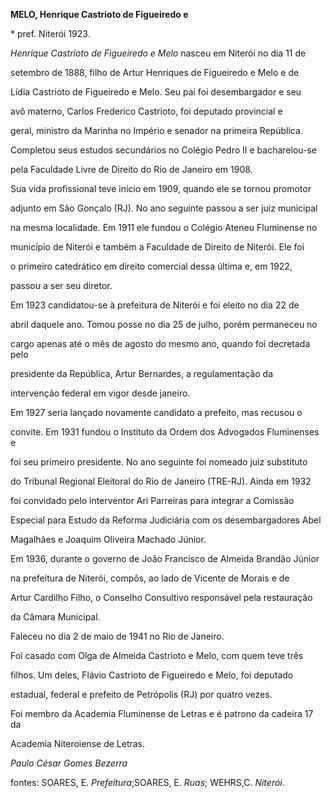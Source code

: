 **MELO, Henrique Castrioto de Figueiredo e**



\* pref. Niterói 1923.



*Henrique Castrioto de Figueiredo e Melo* nasceu em Niterói no dia 11 de

setembro de 1888, filho de Artur Henriques de Figueiredo e Melo e de

Lídia Castrioto de Figueiredo e Melo. Seu pai foi desembargador e seu

avô materno, Carlos Frederico Castrioto, foi deputado provincial e

geral, ministro da Marinha no Império e senador na primeira República.



Completou seus estudos secundários no Colégio Pedro II e bacharelou-se

pela Faculdade Livre de Direito do Rio de Janeiro em 1908.



Sua vida profissional teve início em 1909, quando ele se tornou promotor

adjunto em São Gonçalo (RJ). No ano seguinte passou a ser juiz municipal

na mesma localidade. Em 1911 ele fundou o Colégio Ateneu Fluminense no

município de Niterói e também a Faculdade de Direito de Niterói. Ele foi

o primeiro catedrático em direito comercial dessa última e, em 1922,

passou a ser seu diretor.



Em 1923 candidatou-se à prefeitura de Niterói e foi eleito no dia 22 de

abril daquele ano. Tomou posse no dia 25 de julho, porém permaneceu no

cargo apenas até o mês de agosto do mesmo ano, quando foi decretada pelo

presidente da República, Artur Bernardes, a regulamentação da

intervenção federal em vigor desde janeiro.



Em 1927 seria lançado novamente candidato a prefeito, mas recusou o

convite. Em 1931 fundou o Instituto da Ordem dos Advogados Fluminenses e

foi seu primeiro presidente. No ano seguinte foi nomeado juiz substituto

do Tribunal Regional Eleitoral do Rio de Janeiro (TRE-RJ). Ainda em 1932

foi convidado pelo interventor Ari Parreiras para integrar a Comissão

Especial para Estudo da Reforma Judiciária com os desembargadores Abel

Magalhães e Joaquim Oliveira Machado Júnior.



Em 1936, durante o governo de João Francisco de Almeida Brandão Júnior

na prefeitura de Niterói, compôs, ao lado de Vicente de Morais e de

Artur Cardilho Filho, o Conselho Consultivo responsável pela restauração

da Câmara Municipal.



Faleceu no dia 2 de maio de 1941 no Rio de Janeiro.



Foi casado com Olga de Almeida Castrioto e Melo, com quem teve três

filhos. Um deles, Flávio Castrioto de Figueiredo e Melo, foi deputado

estadual, federal e prefeito de Petrópolis (RJ) por quatro vezes.



Foi membro da Academia Fluminense de Letras e é patrono da cadeira 17 da

Academia Niteroiense de Letras.



*Paulo César Gomes Bezerra*



fontes: SOARES, E. *Prefeitura*;SOARES, E. *Ruas*; WEHRS,C. *Niterói*.

